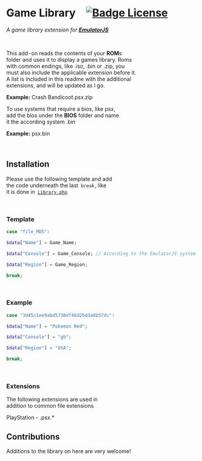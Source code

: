 
# Game Library [![Badge License]][License]

*A game library extension for* ***[EmulatorJS]***

<br>

This add - on reads the contents of your **ROM**s <br>
folder and uses it to display a games library. Roms <br>
with common endings, like .iso, .bin or .zip, you <br>
must also include the applicable extension before it. <br>
A list is included in this readme with the additional<br>
extensions, and will be updated as I go. <br>

**Example:** Crash Bandicoot.psx.zip

To use systems that require a bios, like psx, <br>
add the bios under the **BIOS** folder and name <br>
it the according system .bin <br>

**Example:** psx.bin 

<br>

## Installation

Please use the following template and add <br>
the code underneath the last `break` , like <br>
it is done in [`Library.php`]

<br>

### Template

```php
case "file_MD5":

$data["Name"] = Game_Name;

$data["Console"] = Game_Console; // According to the EmulatorJS system abbreviations

$data["Region"] = Game_Region;

break;
```

<br>

### Example

```php
case "3d45c1ee9abd5738df46d2bdda8b57dc":

$data["Name"] = "Pokemon Red";

$data["Console"] = "gb";

$data["Region"] = "USA";

break;
```

<br>

### Extensions
The following extensions are used in <br>
addition to common file extensions <br>

PlayStation - .psx.*

## Contributions

Additions to the library on here are very welcome!


<!----------------------------------------------------------------------------->

[Badge License]: https://img.shields.io/badge/license-GPL-blue

[EmulatorJS]: https://github.com/ElectronicsArchiver/emulatorjs

[`Library.php`]: Source/Library.php

[License]: #
                
